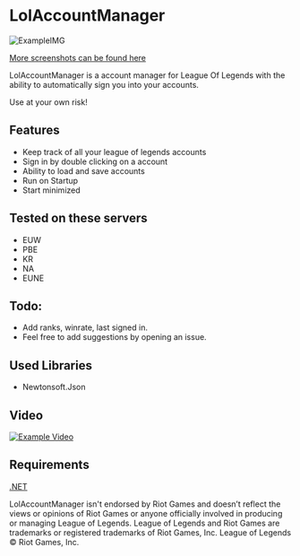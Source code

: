 # LolAccountManager
![ExampleIMG](https://i.imgur.com/4BHW7Us.png)

[More screenshots can be found here](https://imgur.com/a/ITKUrWZ)


LolAccountManager is a account manager for League Of Legends with the ability to automatically sign you into your accounts.



Use at your own risk!
## Features
- Keep track of all your league of legends accounts
- Sign in by double clicking on a account
- Ability to load and save accounts
- Run on Startup
- Start minimized

## Tested on these servers
- EUW
- PBE
- KR
- NA
- EUNE

## Todo:
- Add ranks, winrate, last signed in.
- Feel free to add suggestions by opening an issue.

## Used Libraries
- Newtonsoft.Json

## Video 
[![Example Video](https://img.youtube.com/vi/2FM-Na2WFGI/0.jpg)](https://www.youtube.com/watch?v=2FM-Na2WFGI "LolAccountManager")

## Requirements
[.NET](https://dotnet.microsoft.com/download/dotnet/5.0)






LolAccountManager isn't endorsed by Riot Games and doesn’t reflect the views or opinions of Riot Games or anyone officially involved in producing or managing League of Legends. League of Legends and Riot Games are trademarks or registered trademarks of Riot Games, Inc. League of Legends © Riot Games, Inc.
